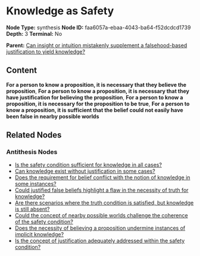 # Knowledge as Safety

**Node Type:** synthesis
**Node ID:** faa6057a-ebaa-4043-ba64-f52dcdcd1739
**Depth:** 3
**Terminal:** No

**Parent:** [Can insight or intuition mistakenly supplement a falsehood-based justification to yield knowledge?](can-insight-or-intuition-mistakenly-supplement-a-falsehood-based-justification-to-yield-knowledge-antithesis-dbb929b5-131c-44f0-9912-4ab27ba889b7.md)

## Content

**For a person to know a proposition, it is necessary that they believe the proposition**, **For a person to know a proposition, it is necessary that they have justification for believing the proposition**, **For a person to know a proposition, it is necessary for the proposition to be true**, **For a person to know a proposition, it is sufficient that the belief could not easily have been false in nearby possible worlds**

## Related Nodes

### Antithesis Nodes

- [Is the safety condition sufficient for knowledge in all cases?](is-the-safety-condition-sufficient-for-knowledge-in-all-cases-antithesis-f8437539-160b-4b6f-adfc-a75c54de787d.md)
- [Can knowledge exist without justification in some cases?](can-knowledge-exist-without-justification-in-some-cases-antithesis-aae4a280-8a2f-4153-b5d7-f49a57506e74.md)
- [Does the requirement for belief conflict with the notion of knowledge in some instances?](does-the-requirement-for-belief-conflict-with-the-notion-of-knowledge-in-some-instances-antithesis-01ad2f3f-94f9-4c7f-84c6-142257486b08.md)
- [Could justified false beliefs highlight a flaw in the necessity of truth for knowledge?](could-justified-false-beliefs-highlight-a-flaw-in-the-necessity-of-truth-for-knowledge-antithesis-c5ef612d-3e88-4c19-8604-332c16411fb5.md)
- [Are there scenarios where the truth condition is satisfied, but knowledge is still absent?](are-there-scenarios-where-the-truth-condition-is-satisfied-but-knowledge-is-still-absent-antithesis-56e5a5ec-0473-40a0-a1bc-aeb86a368e77.md)
- [Could the concept of nearby possible worlds challenge the coherence of the safety condition?](could-the-concept-of-nearby-possible-worlds-challenge-the-coherence-of-the-safety-condition-antithesis-7a857afb-289e-4736-9d49-04bcfdd39efb.md)
- [Does the necessity of believing a proposition undermine instances of implicit knowledge?](does-the-necessity-of-believing-a-proposition-undermine-instances-of-implicit-knowledge-antithesis-ac02c1f5-225e-41ff-849d-23a6c51839bf.md)
- [Is the concept of justification adequately addressed within the safety condition?](is-the-concept-of-justification-adequately-addressed-within-the-safety-condition-antithesis-8a7b6105-2fb1-4243-9468-9696d2e62d44.md)
